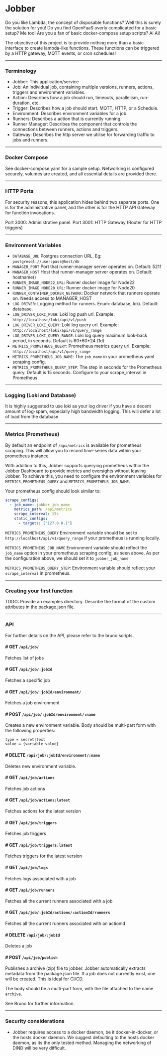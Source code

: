 # Jobber

Do you like Lambda, the concept of disposable functions? Well this is surely the solution for you! Do you find OpenFaaS overly complicated for a basic setup? Me too! Are you a fan of basic docker-compose setup scripts? Ai Ai!

The objective of this project is to provide nothing more than a basic interface to create lambda-like functions. These functions can be triggered by a HTTP gateway, MQTT events, or cron schedules!

<hr>

### Terminology

- Jobber: This application/service
- Job: An individual job, containing multiple versions, runners, actions, triggers and environment variables.
- Action: Describes how a job should run, timeouts, parallelism, run-duration, etc.
- Trigger: Describes how a job should start. MQTT, HTTP, or a Schedule.
- Environment: Describes environment variables for a job.
- Runners: Describes a action that is currently running.
- Runner Manager: Describes the component that controls the connections between runners, actions and triggers.
- Gateway: Describes the http server we utilise for forwarding traffic to jobs and runners.

<hr>

### Docker Compose

See docker-compose.yaml for a sample setup. Networking is configured securely, volumes are created, and all essential details are provided there.

<hr>

### HTTP Ports

For security reasons, this application hides behind two separate ports. One is for the administrative panel, and the other is for the HTTP API Gateway for function invocations.

Port 3000: Administrative panel.
Port 3001: HTTP Gateway (Router for HTTP triggers)

<hr>

### Environment Variables

- `DATABASE_URL` Postgres connection URL. Eg: `postgresql://user:pass@host/db`
- `MANAGER_PORT` Port that runner-manager server operates on. Default: 5211
- `MANAGER_HOST` Host that runner-manager server operates on. Default: hostname()
- `RUNNER_IMAGE_NODE22_URL`: Runner docker image for Node22
- `RUNNER_IMAGE_NODE20_URL`: Runner docker image for Node20
- `RUNNER_CONTAINER_DOCKER_NETWORK`: Docker network that runners operate on. Needs access to MANAGER_HOST
- `LOG_DRIVER`: Logging method for runners. Enum: database, loki. Default: database.
- `LOG_DRIVER_LOKI_PUSH`: Loki log push url. Example: `http://localhost/loki/api/v1/push`
- `LOG_DRIVER_LOKI_QUERY`: Loki log query url. Example: `http://localhost/loki/api/v1/query_range`
- `LOG_DRIVER_LOKI_QUERY_RANGE`: Loki log query maximum look-back period, in seconds. Default is 60\*60\*24 (1d)
- `METRICS_PROMETHEUS_QUERY`: Prometheus metrics query url. Example: `http://localhost/api/v1/query_range`
- `METRICS_PROMETHEUS_JOB_NAME`: The `job_name` in your prometheus.yaml scraping config.
- `METRICS_PROMETHEUS_QUERY_STEP`: The step in seconds for the Prometheus query. Default is 15 seconds. Configure to your scrape_interval in Prometheus
<hr>

### Logging (Loki and Database)

It is highly suggested to use loki as your log driver if you have a decent amount of log-spam, especially high bandwidth logging. This will defer a lot of load from the database.

<hr>

### Metrics (Prometheus)

By default an endpoint of `/api/metrics` is available for prometheus scraping. This will allow you to record time-series data within your prometheus instance.

With addition to this, Jobber supports querying prometheus within the Jobber Dashboard to provide metrics and oversights without leaving Jobber. To achieve this, you need to configure the environment variables for `METRICS_PROMETHEUS_QUERY` and `METRICS_PROMETHEUS_JOB_NAME`.

Your prometheus config should look similar to:

```yaml
scrape_configs:
  - job_name: jobber_job_name
    metrics_path: /api/metrics
    scrape_interval: 15s
    static_configs:
      - targets: ["127.0.0.1"]
```

`METRICS_PROMETHEUS_QUERY` Environment variable should be set to `http://localhost/api/v1/query_range` if your prometheus is running locally.

`METRICS_PROMETHEUS_JOB_NAME` Environment variable should reflect the `job_name` option in your prometheus scraping config, as seen above. As per the configuration above, we should set it to `jobber_job_name`

`METRICS_PROMETHEUS_QUERY_STEP`: Environment variable should reflect your `scrape_interval` in prometheus.

<hr>

### Creating your first function

TODO: Provide an examples directory. Describe the format of the custom attributes in the package.json file.

<hr>

### API

For further details on the API, please refer to the bruno scripts.

#### # GET `/api/job/`

Fetches list of jobs

#### # GET `/api/job/:jobId`

Fetches a specific job

#### # GET `/api/job/:jobId/environment/`

Fetches a job environment

#### # POST `/api/job/:jobId/environment/:name`

Creates a new environment variable. Body should be multi-part form with the following properties:

```
type = secret|text
value = {variable value}
```

#### # DELETE `/api/job/:jobId/environment/:name`

Deletes new environment variable.

#### # GET `/api/job/actions`

Fetches job actions

#### # GET `/api/job/actions:latest`

Fetches actions for the latest version

#### # GET `/api/job/triggers`

Fetches job triggers

#### # GET `/api/job/triggers:latest`

Fetches triggers for the latest version

#### # GET `/api/job/logs`

Fetches logs associated with a job

#### # GET `/api/job/runners`

Fetches all the current runners associated with a job

#### # GET `/api/job/:jobId/actions/:actionId/runners`

Fetches all the current runners associated with an actionId

#### # DELETE `/api/job/:jobId`

Deletes a job

#### # POST `/api/job/publish`

Publishes a archive (zip) file to jobber. Jobber automatically extracts metadata from the package.json file. If a job does not currently exist, one will be created. This is ideal for CI/CD.

The body should be a multi-part form, with the file attached to the name `archive`.

See Bruno for further information.

<hr>

### Security considerations

- Jobber requires access to a docker daemon, be it docker-in-docker, or the hosts docker daemon. We suggest defaulting to the hosts docker daemon, as its the only tested method. Managing the networking of DIND will be very difficult.
